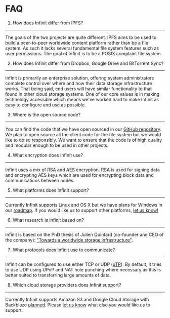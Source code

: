FAQ
====

1. How does Infinit differ from IPFS?
-------------------------------------
The goals of the two projects are quite different. IPFS aims to be used to build a peer-to-peer worldwide content platform rather than be a file system. As such it lacks several fundamental file system features such as user permissions. The goal of Infinit is to be a POSIX complaint file system.

2. How does Infinit differ from Dropbox, Google Drive and BitTorrent Sync?
--------------------------------------------------------------------------
Infinit is primarily an enterprise solution, offering system administrators complete control over where and how their data storage infrastructure works. That being said, end users will have similar functionality to that found in other cloud storage systems. One of our core values is in making technology accessible which means we've worked hard to make Infinit as easy to configure and use as possible.

3. Where is the open source code?
---------------------------------
You can find the code that we have open sourced in our [GitHub repository](https://github.com/infinit). We plan to open source all the client code for the file system but we would like to do so responsibly. We want to ensure that the code is of high quality and modular enough to be used in other projects.

4. What encryption does Infinit use?
------------------------------------
Infinit uses a mix of RSA and AES encryption. RSA is used for signing data and encrypting AES keys which are used for encrypting block data and communications between nodes.

5. What platforms does Infinit support?
---------------------------------------
Currently Infinit supports Linux and OS X but we have plans for Windows in our [roadmap](http://infinit.sh/documentation/roadmap). If you would like us to support other platforms, [let us know!](http://infinit-sh.uservoice.com)

6. What research is Infinit based on?
-------------------------------------
Infinit is based on the PhD thesis of Julien Quintard (co-founder and CEO of the company): ["Towards a worldwide storage infrastructure"](https://www.repository.cam.ac.uk/bitstream/handle/1810/243442/thesis.pdf?sequence=1).

7. What protocols does Infinit use to communicate?
--------------------------------------------------
Infinit can be configured to use either TCP or UDP ([µTP](https://en.wikipedia.org/wiki/Micro_Transport_Protocol)). By default, it tries to use UDP using UPnP and NAT hole punching where necessary as this is better suited to transferring large amounts of data.

8. Which cloud storage providers does Infinit support?
------------------------------------------------------
Currently Infinit supports Amazon S3 and Google Cloud Storage with Backblaze [planned](http://infinit.sh/documentation/roadmap). Please [let us know](http://infinit-sh.uservoice.com) what else you would like us to support.
